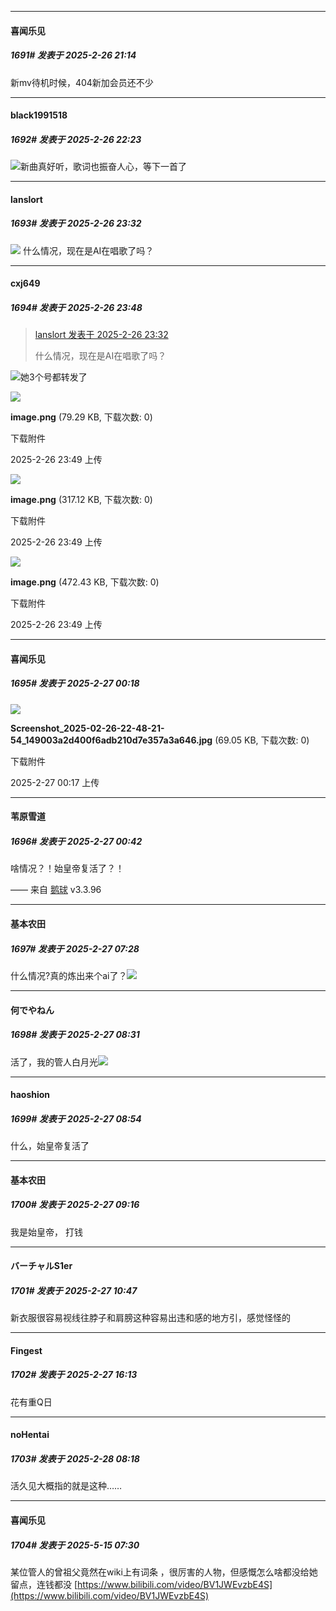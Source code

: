 ﻿
*****

####  喜闻乐见  
##### 1691#       发表于 2025-2-26 21:14

新mv待机时候，404新加会员还不少


*****

####  black1991518  
##### 1692#       发表于 2025-2-26 22:23

<img src="https://static.saraba1st.com/image/smiley/face2017/072.png" referrerpolicy="no-referrer">新曲真好听，歌词也振奋人心，等下一首了


*****

####  lanslort  
##### 1693#       发表于 2025-2-26 23:32

<img src="https://static.saraba1st.com/image/smiley/face2017/067.png" referrerpolicy="no-referrer"> 什么情况，现在是AI在唱歌了吗？


*****

####  cxj649  
##### 1694#       发表于 2025-2-26 23:48

<blockquote><a href="httphttps://bbs.saraba1st.com/2b/forum.php?mod=redirect&amp;goto=findpost&amp;pid=67526389&amp;ptid=1487714" target="_blank">lanslort 发表于 2025-2-26 23:32</a>

什么情况，现在是AI在唱歌了吗？</blockquote>
<img src="https://static.saraba1st.com/image/smiley/face2017/068.png" referrerpolicy="no-referrer">她3个号都转发了

<img src="https://img.saraba1st.com/forum/202502/26/234901hkg4ksgznk4050cg.png" referrerpolicy="no-referrer">

<strong>image.png</strong> (79.29 KB, 下载次数: 0)

下载附件

2025-2-26 23:49 上传

<img src="https://img.saraba1st.com/forum/202502/26/234916sudx9zxwxa7lzq33.png" referrerpolicy="no-referrer">

<strong>image.png</strong> (317.12 KB, 下载次数: 0)

下载附件

2025-2-26 23:49 上传

<img src="https://img.saraba1st.com/forum/202502/26/234929nb4hyiwrwrrxyhy1.png" referrerpolicy="no-referrer">

<strong>image.png</strong> (472.43 KB, 下载次数: 0)

下载附件

2025-2-26 23:49 上传


*****

####  喜闻乐见  
##### 1695#       发表于 2025-2-27 00:18

<img src="https://img.saraba1st.com/forum/202502/27/001749usgohtakhnhihgzg.jpg" referrerpolicy="no-referrer">

<strong>Screenshot_2025-02-26-22-48-21-54_149003a2d400f6adb210d7e357a3a646.jpg</strong> (69.05 KB, 下载次数: 0)

下载附件

2025-2-27 00:17 上传


*****

####  苇原雪道  
##### 1696#       发表于 2025-2-27 00:42

啥情况？！始皇帝复活了？！

—— 来自 [鹅球](https://www.pgyer.com/GcUxKd4w) v3.3.96


*****

####  基本农田  
##### 1697#       发表于 2025-2-27 07:28

 什么情况?真的炼出来个ai了？<img src="https://static.saraba1st.com/image/smiley/face2017/091.png" referrerpolicy="no-referrer">


*****

####  何でやねん  
##### 1698#       发表于 2025-2-27 08:31

活了，我的管人白月光<img src="https://static.saraba1st.com/image/smiley/face2017/194.png" referrerpolicy="no-referrer">


*****

####  haoshion  
##### 1699#       发表于 2025-2-27 08:54

什么，始皇帝复活了


*****

####  基本农田  
##### 1700#       发表于 2025-2-27 09:16

我是始皇帝， 打钱


*****

####  バーチャルS1er  
##### 1701#       发表于 2025-2-27 10:47

新衣服很容易视线往脖子和肩膀这种容易出违和感的地方引，感觉怪怪的


*****

####  Fingest  
##### 1702#       发表于 2025-2-27 16:13

花有重Q日


*****

####  noHentai  
##### 1703#       发表于 2025-2-28 08:18

活久见大概指的就是这种……

*****

####  喜闻乐见  
##### 1704#       发表于 2025-5-15 07:30

某位管人的曾祖父竟然在wiki上有词条 ，很厉害的人物，但感慨怎么啥都没给她留点，连钱都没
[https://www.bilibili.com/video/BV1JWEvzbE4S](https://www.bilibili.com/video/BV1JWEvzbE4S)

